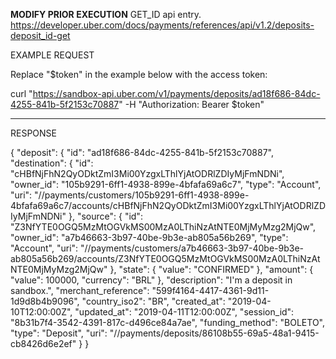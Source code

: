 **MODIFY PRIOR EXECUTION**
GET_ID api entry.
https://developer.uber.com/docs/payments/references/api/v1.2/deposits-deposit_id-get

EXAMPLE REQUEST

Replace "$token" in the example below with the access token:

curl "https://sandbox-api.uber.com/v1/payments/deposits/ad18f686-84dc-4255-841b-5f2153c70887" -H "Authorization: Bearer $token"

**************************************************************************************

RESPONSE

{
  "deposit": {
    "id": "ad18f686-84dc-4255-841b-5f2153c70887",
    "destination": {
      "id": "cHBfNjFhN2QyODktZmI3Mi00YzgxLThlYjAtODRlZDIyMjFmNDNi",
      "owner_id": "105b9291-6ff1-4938-899e-4bfafa69a6c7",
      "type": "Account",
      "uri": "//payments/customers/105b9291-6ff1-4938-899e-4bfafa69a6c7/accounts/cHBfNjFhN2QyODktZmI3Mi00YzgxLThlYjAtODRlZDIyMjFmNDNi"
    },
    "source": {
      "id": "Z3NfYTE0OGQ5MzMtOGVkMS00MzA0LThiNzAtNTE0MjMyMzg2MjQw",
      "owner_id": "a7b46663-3b97-40be-9b3e-ab805a56b269",
      "type": "Account",
      "uri": "//payments/customers/a7b46663-3b97-40be-9b3e-ab805a56b269/accounts/Z3NfYTE0OGQ5MzMtOGVkMS00MzA0LThiNzAtNTE0MjMyMzg2MjQw"
    },
    "state": {
      "value": "CONFIRMED"
    },
    "amount": {
      "value": 100000,
      "currency": "BRL"
    },
    "description": "I'm a deposit in sandbox.",
    "merchant_reference": "599f4164-4417-4361-9d11-1d9d8b4b9096",
    "country_iso2": "BR",
    "created_at": "2019-04-10T12:00:00Z",
    "updated_at": "2019-04-11T12:00:00Z",
    "session_id": "8b31b7f4-3542-4391-817c-d496ce84a7ae",
    "funding_method": "BOLETO",
    "type": "Deposit",
    "uri": "//payments/deposits/86108b55-69a5-48a1-9415-cb8426d6e2ef"
  }
}